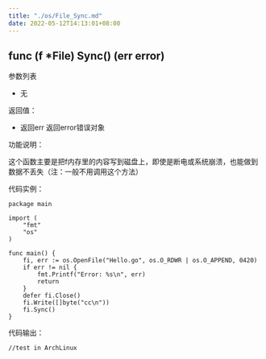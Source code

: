 ```yaml
---
title: "./os/File_Sync.md"
date: 2022-05-12T14:13:01+08:00
---
```

## func (f *File) Sync() (err error)

参数列表

- 无

返回值：

- 返回err 返回error错误对象

功能说明：

这个函数主要是把f内存里的内容写到磁盘上，即使是断电或系统崩溃，也能做到数据不丢失（注：一般不用调用这个方法）

代码实例：

    package main

    import (
        "fmt"
        "os"
    )

    func main() {
        fi, err := os.OpenFile("Hello.go", os.O_RDWR | os.O_APPEND, 0420)
        if err != nil {
            fmt.Printf("Error: %s\n", err)
            return
        }
        defer fi.Close()
        fi.Write([]byte("cc\n"))
        fi.Sync()
    }

代码输出：

    //test in ArchLinux
